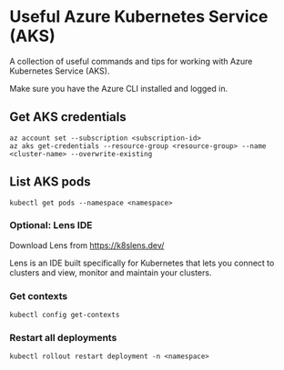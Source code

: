 # Useful Azure Kubernetes Service (AKS) 

A collection of useful commands and tips for working with Azure Kubernetes Service (AKS).

Make sure you have the Azure CLI installed and logged in.

## Get AKS credentials

    az account set --subscription <subscription-id>
    az aks get-credentials --resource-group <resource-group> --name <cluster-name> --overwrite-existing


## List AKS pods

    kubectl get pods --namespace <namespace>

### Optional: Lens IDE

Download Lens from https://k8slens.dev/

Lens is an IDE built specifically for Kubernetes that lets you connect to clusters and view, monitor and maintain your clusters.

### Get contexts

    kubectl config get-contexts

### Restart all deployments

    kubectl rollout restart deployment -n <namespace>